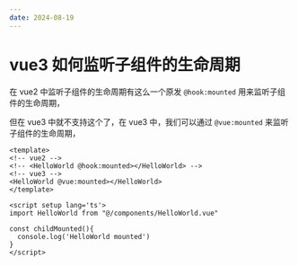 ```yaml
---
date: 2024-08-19
---
```


# vue3 如何监听子组件的生命周期

在 vue2 中监听子组件的生命周期有这么一个原发 `@hook:mounted` 用来监听子组件的生命周期，

但在 vue3 中就不支持这个了，在 vue3 中，我们可以通过 `@vue:mounted` 来监听子组件的生命周期，

```vue
<template>
<!-- vue2 -->
<!-- <HelloWorld @hook:mounted></HelloWorld> -->
<!-- vue3 -->
<HelloWorld @vue:mounted></HelloWorld>
</template>

<script setup lang='ts'>
import HelloWorld from "@/components/HelloWorld.vue"

const childMounted(){
  console.log('HelloWorld mounted')
}
</script>
```
